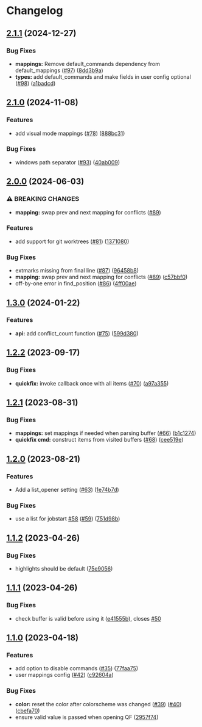 # Changelog

## [2.1.1](https://github.com/akinsho/git-conflict.nvim/compare/v2.1.0...v2.1.1) (2024-12-27)


### Bug Fixes

* **mappings:** Remove default_commands dependency from default_mappings ([#97](https://github.com/akinsho/git-conflict.nvim/issues/97)) ([8dd3b9a](https://github.com/akinsho/git-conflict.nvim/commit/8dd3b9a0f939ff31c4eaf61a194238d07f483f95))
* **types:** add default_commands and make fields in user config optional ([#98](https://github.com/akinsho/git-conflict.nvim/issues/98)) ([a1badcd](https://github.com/akinsho/git-conflict.nvim/commit/a1badcd070d176172940eb55d9d59029dad1c5a6))

## [2.1.0](https://github.com/akinsho/git-conflict.nvim/compare/v2.0.0...v2.1.0) (2024-11-08)


### Features

* add visual mode mappings ([#78](https://github.com/akinsho/git-conflict.nvim/issues/78)) ([888bc31](https://github.com/akinsho/git-conflict.nvim/commit/888bc31a41abf511ab8611b25c72d971faf18cc7))


### Bug Fixes

* windows path separator ([#93](https://github.com/akinsho/git-conflict.nvim/issues/93)) ([40ab009](https://github.com/akinsho/git-conflict.nvim/commit/40ab0095dcce61435128b5f3905664382b1c7e32))

## [2.0.0](https://github.com/akinsho/git-conflict.nvim/compare/v1.3.0...v2.0.0) (2024-06-03)


### ⚠ BREAKING CHANGES

* **mapping:** swap prev and next mapping for conflicts ([#89](https://github.com/akinsho/git-conflict.nvim/issues/89))

### Features

* add support for git worktrees ([#81](https://github.com/akinsho/git-conflict.nvim/issues/81)) ([1371080](https://github.com/akinsho/git-conflict.nvim/commit/13710803346cfe468ce7be250d19c430866ba1bd))


### Bug Fixes

* extmarks missing from final line ([#87](https://github.com/akinsho/git-conflict.nvim/issues/87)) ([96458b8](https://github.com/akinsho/git-conflict.nvim/commit/96458b843795c6dd84f221188cccd3242328349e))
* **mapping:** swap prev and next mapping for conflicts ([#89](https://github.com/akinsho/git-conflict.nvim/issues/89)) ([c57bbf0](https://github.com/akinsho/git-conflict.nvim/commit/c57bbf09e36e967272d60899113ac308ee55d2cd))
* off-by-one error in find_position ([#86](https://github.com/akinsho/git-conflict.nvim/issues/86)) ([4ff00ae](https://github.com/akinsho/git-conflict.nvim/commit/4ff00aed1ef47d9b7ab16ca62563089c15723b14))

## [1.3.0](https://github.com/akinsho/git-conflict.nvim/compare/v1.2.2...v1.3.0) (2024-01-22)


### Features

* **api:** add conflict_count function ([#75](https://github.com/akinsho/git-conflict.nvim/issues/75)) ([599d380](https://github.com/akinsho/git-conflict.nvim/commit/599d3809ea3bf1ef26c8368bfc74c50c44f39913))

## [1.2.2](https://github.com/akinsho/git-conflict.nvim/compare/v1.2.1...v1.2.2) (2023-09-17)


### Bug Fixes

* **quickfix:** invoke callback once with all items ([#70](https://github.com/akinsho/git-conflict.nvim/issues/70)) ([a97a355](https://github.com/akinsho/git-conflict.nvim/commit/a97a35507a485d6bbdc3c67820a8ca459c9c3f49))

## [1.2.1](https://github.com/akinsho/git-conflict.nvim/compare/v1.2.0...v1.2.1) (2023-08-31)


### Bug Fixes

* **mappings:** set mappings if needed when parsing buffer ([#66](https://github.com/akinsho/git-conflict.nvim/issues/66)) ([b1c1274](https://github.com/akinsho/git-conflict.nvim/commit/b1c1274873f0b9a1b8da7eac62bb74c9266d4410))
* **quickfix cmd:** construct items from visited buffers ([#68](https://github.com/akinsho/git-conflict.nvim/issues/68)) ([cee519e](https://github.com/akinsho/git-conflict.nvim/commit/cee519ef0482b20e506ae1401f82f3c7b23a6c03))

## [1.2.0](https://github.com/akinsho/git-conflict.nvim/compare/v1.1.2...v1.2.0) (2023-08-21)


### Features

* Add a list_opener setting ([#63](https://github.com/akinsho/git-conflict.nvim/issues/63)) ([1e74b7d](https://github.com/akinsho/git-conflict.nvim/commit/1e74b7dd6c1b4c6750e6f917f91012c450aece86))


### Bug Fixes

* use a list for jobstart [#58](https://github.com/akinsho/git-conflict.nvim/issues/58) ([#59](https://github.com/akinsho/git-conflict.nvim/issues/59)) ([751d98b](https://github.com/akinsho/git-conflict.nvim/commit/751d98be83a9c7bdf0a136d05d8b7b1c25560368))

## [1.1.2](https://github.com/akinsho/git-conflict.nvim/compare/v1.1.1...v1.1.2) (2023-04-26)


### Bug Fixes

* highlights should be default ([75e9056](https://github.com/akinsho/git-conflict.nvim/commit/75e90560521e5e395452e9a9f36309ae8f6000a7))

## [1.1.1](https://github.com/akinsho/git-conflict.nvim/compare/v1.1.0...v1.1.1) (2023-04-26)


### Bug Fixes

* check buffer is valid before using it ([e41555b](https://github.com/akinsho/git-conflict.nvim/commit/e41555bf0be8a06589b5a7598220e33962333feb)), closes [#50](https://github.com/akinsho/git-conflict.nvim/issues/50)

## [1.1.0](https://github.com/akinsho/git-conflict.nvim/compare/v1.0.0...v1.1.0) (2023-04-18)


### Features

* add option to disable commands ([#35](https://github.com/akinsho/git-conflict.nvim/issues/35)) ([77faa75](https://github.com/akinsho/git-conflict.nvim/commit/77faa75c09a6af88e7b54d8d456327e06611f7ea))
* user mappings config ([#42](https://github.com/akinsho/git-conflict.nvim/issues/42)) ([c92604a](https://github.com/akinsho/git-conflict.nvim/commit/c92604a64a2cce15a6e6a753f4501bcee06fa00a))


### Bug Fixes

* **color:** reset the color after colorscheme was changed ([#39](https://github.com/akinsho/git-conflict.nvim/issues/39)) ([#40](https://github.com/akinsho/git-conflict.nvim/issues/40)) ([cbefa70](https://github.com/akinsho/git-conflict.nvim/commit/cbefa7075b67903ca27f6eefdc9c1bf0c4881017))
* ensure valid value is passed when opening QF ([2957f74](https://github.com/akinsho/git-conflict.nvim/commit/2957f747e1a34f1854e4e0efbfbfa59a1db04af5))
